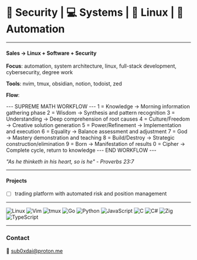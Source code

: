 
# 🔐 Security | 💻 Systems | 🐧 Linux | 🤖 Automation 
---

#### Sales → Linux + Software + Security

**Focus**: automation, system architecture, linux, full-stack development, cybersecurity, degree work

**Tools**: nvim, tmux, obsidian, notion, todoist, zed 

**Flow**: 

  --- SUPREME MATH WORKFLOW ---
1 = Knowledge → Morning information gathering phase
2 = Wisdom → Synthesis and pattern recognition
3 = Understanding → Deep comprehension of root causes
4 = Culture/Freedom → Creative solution generation
5 = Power/Refinement → Implementation and execution
6 = Equality → Balance assessment and adjustment
7 = God → Mastery demonstration and teaching
8 = Build/Destroy → Strategic construction/elimination
9 = Born → Manifestation of results
0 = Cipher → Complete cycle, return to knowledge
--- END WORKFLOW ---

_"As he thinketh in his heart, so is he" - Proverbs 23:7_

---

#### Projects
- [ ] trading platform with automated risk and position management 

---

![Linux](https://img.shields.io/badge/Linux-FCC624?style=for-the-badge&logo=linux&logoColor=black)
![Vim](https://img.shields.io/badge/VIM-%2311AB00.svg?style=for-the-badge&logo=vim&logoColor=white)
![tmux](https://img.shields.io/badge/tmux-1BB91F?style=for-the-badge&logo=tmux&logoColor=white)
![Go](https://img.shields.io/badge/go-%2300ADD8.svg?style=for-the-badge&logo=go&logoColor=white)
![Python](https://img.shields.io/badge/python-3670A0?style=for-the-badge&logo=python&logoColor=ffdd54)
![JavaScript](https://img.shields.io/badge/javascript-%23323330.svg?style=for-the-badge&logo=javascript&logoColor=%23F7DF1E)
![C](https://img.shields.io/badge/c-%2300599C.svg?style=for-the-badge&logo=c&logoColor=white)
![C#](https://img.shields.io/badge/c%23-%23239120.svg?style=for-the-badge&logo=csharp&logoColor=white)
![Zig](https://img.shields.io/badge/zig-%23F7A41D.svg?style=for-the-badge&logo=zig&logoColor=white)
![TypeScript](https://img.shields.io/badge/typescript-%23007ACC.svg?style=for-the-badge&logo=typescript&logoColor=white)


---
### Contact

📧 [sub0xdai@proton.me](mailto:sub0xdai@proton.me)










                        
